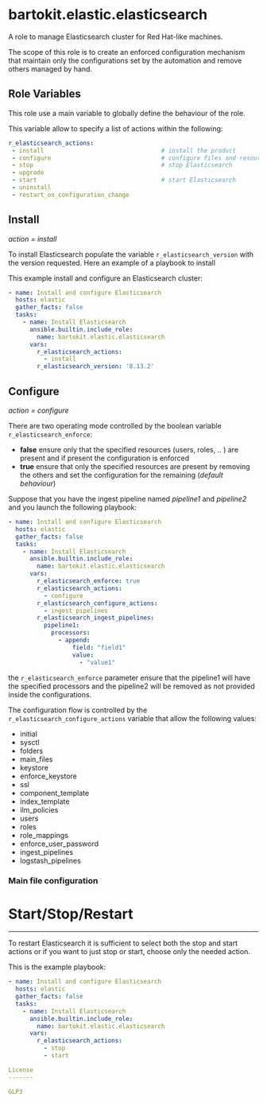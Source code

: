 bartokit.elastic.elasticsearch
=========

A role to manage Elasticsearch cluster for Red Hat-like machines.

The scope of this role is to create an enforced configuration mechanism that maintain only the configurations set by the automation and remove others managed by hand.


## Role Variables


This role use a main variable to globally define the behaviour of the role.

This variable allow to specify a list of actions within the following:

```yaml
r_elasticsearch_actions:
 - install                                 # install the product
 - configure                               # configure files and resources of Elasticsearch
 - stop                                    # stop Elasticsearch
 - upgrade
 - start                                   # start Elasticsearch
 - uninstall
 - restart_on_configuration_change
```

## Install

_action = install_

To install Elasticsearch populate the variable `r_elasticsearch_version` with the version requested.
Here an example of a playbook to install

This example install and configure an Elasticsearch cluster:

```yaml
- name: Install and configure Elasticsearch
  hosts: elastic
  gather_facts: false
  tasks:
    - name: Install Elasticsearch
      ansible.builtin.include_role:
        name: bartokit.elastic.elasticsearch
      vars:
        r_elasticsearch_actions:
          - install
        r_elasticsearch_version: '8.13.2'
```

## Configure


_action = configure_

There are two operating mode controlled by the boolean variable `r_elasticsearch_enforce`:
- **false** ensure only that the specified resources (users, roles, .. ) are present and if present the configuration is enforced
- **true**  ensure that only the specified resources are present by removing the others and set the configuration for the remaining (_default behaviour_)

Suppose that you have the ingest pipeline named _pipeline1_ and _pipeline2_ and you launch the following playbook:

```yaml
- name: Install and configure Elasticsearch
  hosts: elastic
  gather_facts: false
  tasks:
    - name: Install Elasticsearch
      ansible.builtin.include_role:
        name: bartokit.elastic.elasticsearch
      vars:
        r_elasticsearch_enforce: true
        r_elasticsearch_actions:
          - configure
        r_elasticsearch_configure_actions:
          - ingest_pipelines
        r_elasticsearch_ingest_pipelines:
          pipeline1:
            processors:
              - append:
                  field: "field1"
                  value:
                    - "value1"
```
the `r_elasticsearch_enforce` parameter ensure that the pipeline1 will have the specified processors and the pipeline2 will be removed as not provided inside the configurations.

The configuration flow is controlled by the `r_elasticsearch_configure_actions` variable that allow the following values:
  - initial
  - sysctl
  - folders
  - main_files
  - keystore
  - enforce_keystore
  - ssl
  - component_template
  - index_template
  - ilm_policies
  - users
  - roles
  - role_mappings
  - enforce_user_password
  - ingest_pipelines
  - logstash_pipelines

### Main file configuration


# Start/Stop/Restart
----------------

To restart Elasticsearch it is sufficient to select both the stop and start actions or if you want to just stop or start, choose only the needed action.

This is the example playbook:

```yaml
- name: Install and configure Elasticsearch
  hosts: elastic
  gather_facts: false
  tasks:
    - name: Install Elasticsearch
      ansible.builtin.include_role:
        name: bartokit.elastic.elasticsearch
      vars:
        r_elasticsearch_actions:
          - stop
          - start

License
-------

GLP3

